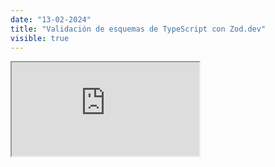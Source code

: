 ```yaml
---
date: "13-02-2024"
title: "Validación de esquemas de TypeScript con Zod.dev"
visible: true
---
```

<iframe src="https://www.youtube.com/embed/BGE17V2OyGI" allowfullscreen></iframe>
